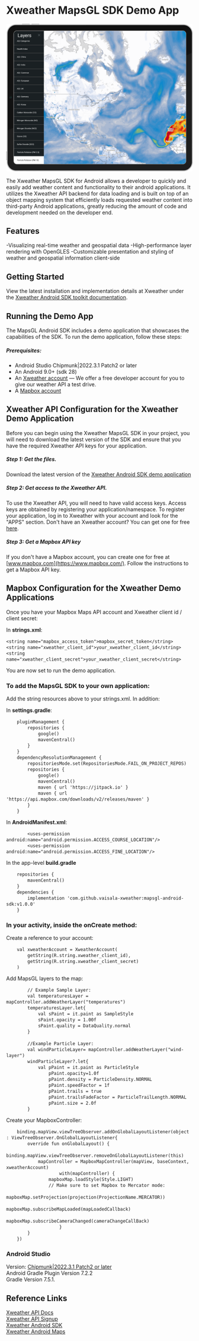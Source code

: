 

Xweather MapsGL SDK Demo App
================

![Screenshot](/images/screenshot.png)

The Xweather MapsGL SDK for Android allows a developer to quickly and easily add weather content and functionality to their android applications. It utilizes the Xweather API backend for data loading and is built on top of an object mapping system that efficiently loads requested weather content into third-party Android applications, greatly reducing the amount of code and development needed on the developer end.

## Features
-Visualizing real-time weather and geospatial data
-High-performance layer rendering with OpenGLES
-Customizable presentation and styling of weather and geospatial information client-side

## Getting Started

View the latest installation and implementation details at Xweather under the [Xweather Android SDK toolkit documentation](https://www.xweather.com/docs/android-sdk/getting-started/).


## Running the Demo App
The MapsGL Android SDK includes a demo application that showcases the capabilities of the SDK. To run the demo application, follow these steps:

##### Prerequisites:
- Android Studio Chipmunk|2022.3.1 Patch2 or later
- An Android 9.0+ (sdk 28)
- An [Xweather account](https://signup.xweather.com/) — We offer a free developer account for you to give our weather API a test drive.
- A [Mapbox account](https://www.mapbox.com/)

## Xweather API Configuration for the Xweather Demo Application
Before you can begin using the Xweather MapsGL SDK in your project, you will need to download the latest version of the SDK and ensure that you have the required Xweather API keys for your application.

##### Step 1: Get the files.
Download the latest version of the [Xweather Android SDK demo application](https://github.com/vaisala-xweather/mapsgl-android-sdk)

##### Step 2: Get access to the Xweather API.
To use the Xweather API, you will need to have valid access keys. Access keys are obtained by registering your application/namespace. To register your application, log in to Xweather with your account and look for the "APPS" section. Don't have an Xweather account? You can get one for free [here](https://signup.xweather.com/).

##### Step 3: Get a Mapbox API key
If you don't have a Mapbox account, you can create one for free at [www.mapbox.com](https://www.mapbox.com/). Follow the instructions to get a Mapbox API key.

## Mapbox Configuration for the Xweather Demo Applications

Once you have your Mapbox Maps API account and Xweather client id / client secret:

In **strings.xml**:
```
<string name="mapbox_access_token">mapbox_secret_token</string>
<string name="xweather_client_id">your_xweather_client_id</string>    
<string name="xweather_client_secret">your_xweather_client_secret</string>
```
You are now set to run the demo application.

### To add the MapsGL SDK to your own application:

Add the string resources above to your strings.xml. In addition:

In **settings.gradle**:
```
    pluginManagement {
        repositories {
            google()
            mavenCentral()
        }
    }
    dependencyResolutionManagement {
        repositoriesMode.set(RepositoriesMode.FAIL_ON_PROJECT_REPOS)
        repositories {
            google()
            mavenCentral()
            maven { url 'https://jitpack.io' }
            maven { url 'https://api.mapbox.com/downloads/v2/releases/maven' }
        }
    }
```
In **AndroidManifest.xml**:
```
        <uses-permission android:name="android.permission.ACCESS_COURSE_LOCATION"/>
        <uses-permission android:name="android.permission.ACCESS_FINE_LOCATION"/>
```

In the app-level **build.gradle**
```
    repositories {
        mavenCentral()
    }
    dependencies {
	    implementation 'com.github.vaisala-xweather:mapsgl-android-sdk:v1.0.0'
    }
```

### In your activity, inside the onCreate method:

Create a reference to your account:
```
	val xweatherAccount = XweatherAccount(
		getString(R.string.xweather_client_id),
        getString(R.string.xweather_client_secret)
    )
```
Add MapsGL layers to the map:
```
        // Example Sample Layer:
        val temperaturesLayer = mapController.addWeatherLayer("temperatures")
    	temperaturesLayer.let{
        	val sPaint = it.paint as SampleStyle
        	sPaint.opacity = 1.00f
        	sPaint.quality = DataQuality.normal
    	}

        //Example Particle Layer:
        val windParticleLayer= mapController.addWeatherLayer("wind-layer")
        windParticleLayer?.let{
        	val pPaint = it.paint as ParticleStyle
                pPaint.opacity=1.0f
                pPaint.density = ParticleDensity.NORMAL
                pPaint.speedFactor = 1f
                pPaint.trails = true
                pPaint.trailsFadeFactor = ParticleTrailLength.NORMAL
                pPaint.size = 2.0f
     	}
```
Create your MapboxController:
```
	binding.mapView.viewTreeObserver.addOnGlobalLayoutListener(object : ViewTreeObserver.OnGlobalLayoutListener{
		override fun onGlobalLayout() {
			binding.mapView.viewTreeObserver.removeOnGlobalLayoutListener(this)
			mapController = MapboxMapController(mapView, baseContext, xweatherAccount)
            		with(mapController) {
				mapboxMap.loadStyle(Style.LIGHT)
				// Make sure to set Mapbox to Mercator mode:
                		mapboxMap.setProjection(projection(ProjectionName.MERCATOR)) 
                		mapboxMap.subscribeMapLoaded(mapLoadedCallback)
                		mapboxMap.subscribeCameraChanged(cameraChangeCallBack)
            		}
		}
	})
```
### Android Studio
Version: [Chipmunk|2022.3.1 Patch2 or later](https://androidstudio.googleblog.com/2023/09/android-studio-giraffe-patch-2-is-now.html) \
Android Gradle Plugin Version 7.2.2 \
Gradle Version 7.5.1.

## Reference Links

[Xweather API Docs](http://www.xweather.com/support/docs/api/) \
[Xweather API Signup](https://signup.xweather.com/) \
[Xweather Android SDK](http://www.aerisweather.com/support/docs/toolkits/aeris-android-sdk/) \
[Xweather Android Maps](https://www.xweather.com/docs/android-sdk/getting-started/weather-maps) 

 
 
